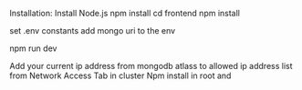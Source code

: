 Installation:
Install Node.js
npm install
cd frontend
npm install

set .env constants
add mongo uri to the env

npm run dev

Add your current ip address from mongodb atlass to allowed ip address list from Network Access Tab in cluster
Npm install in root and
